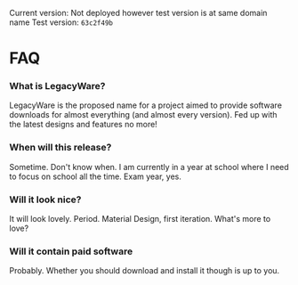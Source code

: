 Current version: Not deployed however test version is at same domain name
Test version: `63c2f49b`

# FAQ
### What is LegacyWare?
LegacyWare is the proposed name for a project aimed to provide software downloads for almost everything (and almost every version). Fed up with the latest designs and features no more!

### When will this release?
Sometime. Don't know when. I am currently in a year at school where I need to focus on school all the time. Exam year, yes.

### Will it look nice?
It will look lovely. Period. Material Design, first iteration. What's more to love?

### Will it contain paid software
Probably. Whether you should download and install it though is up to you.
